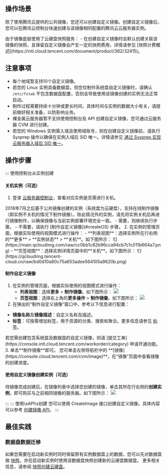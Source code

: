 ## 操作场景
除了使用腾讯云提供的公共镜像，您还可以创建自定义镜像。创建自定义镜像后，您可以在腾讯云控制台快速创建与该镜像相同配置的腾讯云云服务器实例。


<dx-alert infotype="explain" title="">
由于镜像底层使用了云硬盘快照服务：
 - 在创建自定义镜像时会默认创建关联该镜像的快照，且保留自定义镜像会产生一定的快照费用，详情请参见 [快照计费概述](https://intl.cloud.tencent.com/document/product/362/32415)。
</dx-alert>




## 注意事项

- 每个地域暂支持10个自定义镜像。
- 若您的 Linux 实例具备数据盘，但您仅制作系统盘自定义镜像时，请确认 `/etc/fstab` 不包含数据盘配置，否则会导致使用该镜像创建的实例无法正常启动。
- 制作过程需要持续十分钟或更长时间，具体时间与实例的数据大小有关，请提前做好相关准备，以防影响业务。
- 裸金属云服务器暂不支持使用控制台及 API 创建自定义镜像，您可通过云服务器 CVM 进行创建。
- 若您的 Windows 实例需入域且使用域账号，则在创建自定义镜像前，请执行 Sysprep 操作以确保在实例入域后 SID 唯一。详情请参见 [通过 Sysprep 实现云服务器入域后 SID 唯一](https://intl.cloud.tencent.com/document/product/213/35876)。

## 操作步骤
<dx-tabs>
::: 使用控制台从实例创建

#### 关机实例（可选）
1. 登录 [云服务器控制台](https://console.cloud.tencent.com/cvm)，查看对应实例是否需进行关机。
<dx-alert infotype="notice" title="">
2018年7月之后基于公共镜像创建的实例（系统盘为云硬盘），支持在线制作镜像（即实例不关机的情况下制作镜像）。除此情况外的实例，请先将实例关机后再进行镜像制作，以确保镜像与当前实例部署环境完全一致。
</dx-alert>
  - 需要，则继续执行步骤。
  - 不需要，请执行 [制作自定义镜像](#createOS) 步骤。
2. 在实例的管理页面，根据实际使用的视图模式进行操作：
  - **列表视图**：选择实例所在行右侧的**更多** > **实例状态** > **关机**。如下图所示：
![](https://main.qcloudimg.com/raw/cc0bb1c82b96cca94cb7c1c011b664a7.png)
  - **页签视图**：选择实例详情页面中的**关机**。如下图所示：
![](https://qcloudimg.tencent-cloud.cn/raw/bd0d10a80c75a653adee564105a9820b.png)


#### 制作自定义镜像[](id:createOS)
1. 在实例的管理页面，根据实际使用的视图模式进行操作：
   - **列表视图**：选择**更多** > **制作镜像**。如下图所示：
   ![](https://main.qcloudimg.com/raw/8e3fc28e1a0b1e9e337ff72e34a9fd01.png)
   - **页签视图**：选择右上角的**更多操作** > **制作镜像**。如下图所示：
   ![](https://qcloudimg.tencent-cloud.cn/raw/27d7f6f19bc115c501bb1157ebe37cab.png)
2. 在弹出的“制作自定义镜像”窗口中，参考以下信息进行配置：
  - **镜像名称**及**镜像描述**：自定义名称及描述。
  - **标签**：可按需增加标签，用于资源的分类、搜索和聚合。更多信息请参见 [标签](https://intl.cloud.tencent.com/document/product/651/13334)。
<dx-alert infotype="explain" title="">
若您需创建包含系统盘及数据盘的自定义镜像，则请 [提交工单](https://console.intl.cloud.tencent.com/workorder/category) 申请开通功能。 
</dx-alert>
3. 单击**制作镜像**即可。
您可单击左侧导航栏中的 **[镜像](https://console.cloud.tencent.com/cvm/image)**，在“镜像”页面中查看镜像的创建进度。


#### 使用自定义镜像创建实例（可选）
待镜像完成创建后，在镜像列表中选择您创建的镜像，单击其所在行右侧的**创建实例**，即可购买与之前相同镜像的服务器。如下图所示：
![](https://main.qcloudimg.com/raw/2d64df77d16b3c26d275770e03a1caf1.png)

:::
::: 使用\sAPI\s创建
您可以使用 CreateImage 接口创建自定义镜像。具体内容可以参考 [创建镜像 API](https://intl.cloud.tencent.com/document/product/213/33276)。
:::
</dx-tabs>

## 最佳实践

### 数据盘数据迁移

如果您需要在启动新实例时同时保留原有实例数据盘上的数据，您可以先对数据盘做 [快照](https://intl.cloud.tencent.com/document/product/362/31638)，并在启动新实例时使用该数据盘快照创建新的云硬盘数据盘。
更多相关信息，请参阅 [快照创建云硬盘](https://intl.cloud.tencent.com/document/product/362/5757)。
